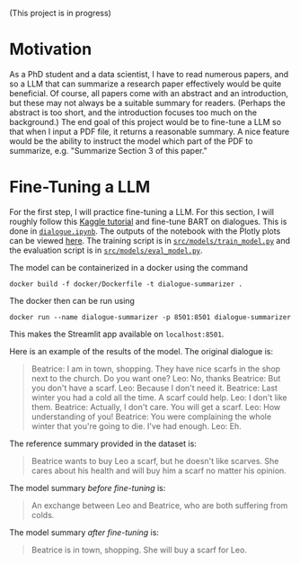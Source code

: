 (This project is in progress)

# Motivation

As a PhD student and a data scientist, I have to read numerous papers, and so a LLM that can summarize a research paper effectively would be quite beneficial. Of course, all papers come with an abstract and an introduction, but these may not always be a suitable summary for readers. (Perhaps the abstract is too short, and the introduction focuses too much on the background.) The end goal of this project would be to fine-tune a LLM so that when I input a PDF file, it returns a reasonable summary. A nice feature would be the ability to instruct the model which part of the PDF to summarize, e.g. "Summarize Section 3 of this paper."

# Fine-Tuning a LLM

For the first step, I will practice fine-tuning a LLM. For this section, I will roughly follow this [Kaggle tutorial](https://www.kaggle.com/code/lusfernandotorres/text-summarization-with-large-language-models) and fine-tune BART on dialogues. This is done in [`dialogue.ipynb`](dialogue.ipynb). The outputs of the notebook with the Plotly plots can be viewed [here](https://dhk628.github.io/text-summarization/). The training script is in [`src/models/train_model.py`](src/models/train_model.py) and the evaluation script is in [`src/models/eval_model.py`](src/models/eval_model.py).

The model can be containerized in a docker using the command
```
docker build -f docker/Dockerfile -t dialogue-summarizer .
```
The docker then can be run using
```
docker run --name dialogue-summarizer -p 8501:8501 dialogue-summarizer
```
This makes the Streamlit app available on `localhost:8501`.

Here is an example of the results of the model. The original dialogue is:
>Beatrice: I am in town, shopping. They have nice scarfs in the shop next to the church. Do you want one?
Leo: No, thanks
Beatrice: But you don't have a scarf.
Leo: Because I don't need it.
Beatrice: Last winter you had a cold all the time. A scarf could help.
Leo: I don't like them.
Beatrice: Actually, I don't care. You will get a scarf.
Leo: How understanding of you!
Beatrice: You were complaining the whole winter that you're going to die. I've had enough.
Leo: Eh.

The reference summary provided in the dataset is:
>Beatrice wants to buy Leo a scarf, but he doesn't like scarves. She cares about his health and will buy him a scarf no matter his opinion.

The model summary *before fine-tuning* is:
>An exchange between Leo and Beatrice, who are both suffering from colds.

The model summary *after fine-tuning* is:
>Beatrice is in town, shopping. She will buy a scarf for Leo.